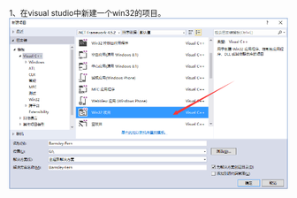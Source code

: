 1、在visual studio中新建一个win32的项目。
  ![Image text](https://github.com/EchoDemo/Computer-Graphics/blob/master/Barnsley-Fern/image/1.png)

